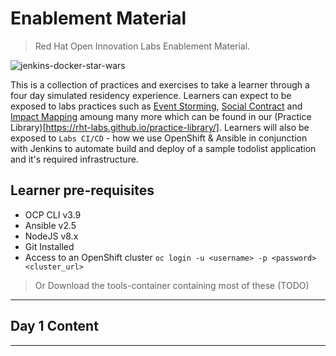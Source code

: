 # Enablement Material
> Red Hat Open Innovation Labs Enablement Material. 

![jenkins-docker-star-wars](../images/exercise1/jenkins-docker-star-wars.jpg)

This is a collection of practices and exercises to take a learner through a four day simulated residency experience. Learners can expect to be exposed to labs practices such as [Event Storming](https://rht-labs.github.io/practice-library/practices/event-storming/), [Social Contract](https://rht-labs.github.io/practice-library/practices/social-contract/) and [Impact Mapping](https://rht-labs.github.io/practice-library/practices/impact-mapping/) amoung many more which can be found in our (Practice Library)[https://rht-labs.github.io/practice-library/]. Learners will also be exposed to `Labs CI/CD` - how we use OpenShift & Ansible in conjunction with Jenkins to automate build and deploy of a sample todolist application and it's required infrastructure.

## Learner pre-requisites
 - OCP CLI v3.9
 - Ansible v2.5
 - NodeJS v8.x
 - Git Installed
 - Access to an OpenShift cluster `oc login -u <username> -p <password> <cluster_url>`

> Or Download the tools-container containing most of these (TODO)

______

## Day 1 Content
<!-- links to slides here! -->

______
